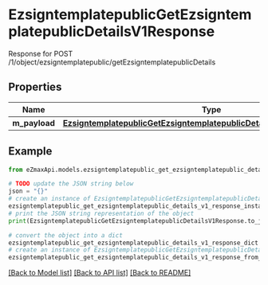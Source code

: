 # EzsigntemplatepublicGetEzsigntemplatepublicDetailsV1Response

Response for POST /1/object/ezsigntemplatepublic/getEzsigntemplatepublicDetails

## Properties

Name | Type | Description | Notes
------------ | ------------- | ------------- | -------------
**m_payload** | [**EzsigntemplatepublicGetEzsigntemplatepublicDetailsV1ResponseMPayload**](EzsigntemplatepublicGetEzsigntemplatepublicDetailsV1ResponseMPayload.md) |  | 

## Example

```python
from eZmaxApi.models.ezsigntemplatepublic_get_ezsigntemplatepublic_details_v1_response import EzsigntemplatepublicGetEzsigntemplatepublicDetailsV1Response

# TODO update the JSON string below
json = "{}"
# create an instance of EzsigntemplatepublicGetEzsigntemplatepublicDetailsV1Response from a JSON string
ezsigntemplatepublic_get_ezsigntemplatepublic_details_v1_response_instance = EzsigntemplatepublicGetEzsigntemplatepublicDetailsV1Response.from_json(json)
# print the JSON string representation of the object
print(EzsigntemplatepublicGetEzsigntemplatepublicDetailsV1Response.to_json())

# convert the object into a dict
ezsigntemplatepublic_get_ezsigntemplatepublic_details_v1_response_dict = ezsigntemplatepublic_get_ezsigntemplatepublic_details_v1_response_instance.to_dict()
# create an instance of EzsigntemplatepublicGetEzsigntemplatepublicDetailsV1Response from a dict
ezsigntemplatepublic_get_ezsigntemplatepublic_details_v1_response_from_dict = EzsigntemplatepublicGetEzsigntemplatepublicDetailsV1Response.from_dict(ezsigntemplatepublic_get_ezsigntemplatepublic_details_v1_response_dict)
```
[[Back to Model list]](../README.md#documentation-for-models) [[Back to API list]](../README.md#documentation-for-api-endpoints) [[Back to README]](../README.md)


